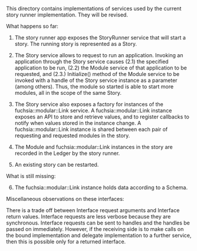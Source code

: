 This directory contains implementations of services used by the current story
runner implementation. They will be revised.

What happens so far:

1. The story runner app exposes the StoryRunner service that will start a story.
   The running story is represented as a Story.

2. The Story service allows to request to run an application. Invoking an
   application through the Story service causes (2.1) the specified application
   to be run, (2.2) the Module service of that application to be requested, and
   (2.3.) Initialize() method of the Module service to be invoked with a handle
   of the Story service instance as a parameter (among others). Thus, the module
   so started is able to start more modules, all in the scope of the same
   Story.

3. The Story service also exposes a factory for instances of the fuchsia::modular::Link service. A
   fuchsia::modular::Link instance exposes an API to store and retrieve values, and to register
   callbacks to notify when values stored in the instance change. A fuchsia::modular::Link
   instance is shared between each pair of requesting and requested modules in
   the story.

4. The Module and fuchsia::modular::Link instances in the story are recorded in the Ledger by the
   story runner.

5. An existing story can be restarted.

What is still missing:

6. The fuchsia::modular::Link instance holds data according to a Schema.

Miscellaneous observations on these interfaces:

There is a trade off between Interface request arguments and Interface return
values. Interface requests are less verbose because they are synchronous.
Interface requests can be sent to handles and the handles be passed on
immediately. However, if the receiving side is to make calls on the bound
implementation and delegate implementation to a further service, then this is
possible only for a returned interface.
